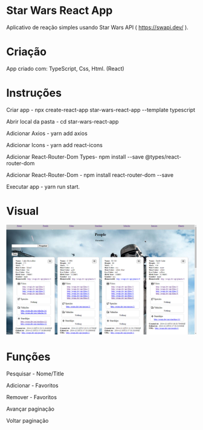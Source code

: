 # Star Wars React App

Aplicativo de reação simples usando Star Wars API ( https://swapi.dev/ ).

# Criação

App criado com: TypeScript, Css, Html. (React)

# Instruções

<div>
<p>Criar app - npx create-react-app star-wars-react-app --template typescript</p>
<p>Abrir local da pasta - cd star-wars-react-app</p>
<p>Adicionar Axios - yarn add axios</p>
<p>Adicionar Icons - yarn add react-icons</p>
<p>Adicionar React-Router-Dom Types- npm install --save @types/react-router-dom </p>
<p>Adicionar React-Router-Dom - npm install react-router-dom --save</p>
<p>Executar app - yarn run start.</p>
</div>

# Visual

<p align="center">
<img src="/star-wars.png" width="700px" >
</p>

# Funções

<div>
<p>Pesquisar - Nome/Title
<p>Adicionar - Favoritos
<p>Remover - Favoritos
<p>Avançar paginação
<p>Voltar paginação
</div>
